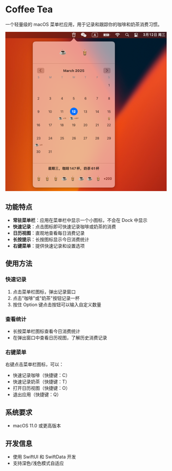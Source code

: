 # Coffee Tea

一个轻量级的 macOS 菜单栏应用，用于记录和跟踪你的咖啡和奶茶消费习惯。

![Coffee Tea](./resources/coffee-tea.png)

## 功能特点

- **常驻菜单栏**：应用在菜单栏中显示一个小图标，不会在 Dock 中显示
- **快速记录**：点击图标即可快速记录咖啡或奶茶的消费
- **日历视图**：直观地查看每日消费记录
- **长按提示**：长按图标显示今日消费统计
- **右键菜单**：提供快速记录和设置选项

## 使用方法

### 快速记录

1. 点击菜单栏图标，弹出记录窗口
2. 点击"咖啡"或"奶茶"按钮记录一杯
3. 按住 Option 键点击按钮可以输入自定义数量

### 查看统计

- 长按菜单栏图标查看今日消费统计
- 在弹出窗口中查看日历视图，了解历史消费记录

### 右键菜单

右键点击菜单栏图标，可以：
- 快速记录咖啡（快捷键：C）
- 快速记录奶茶（快捷键：T）
- 打开日历视图（快捷键：O）
- 退出应用（快捷键：Q）

## 系统要求

- macOS 11.0 或更高版本

## 开发信息

- 使用 SwiftUI 和 SwiftData 开发
- 支持深色/浅色模式自适应 